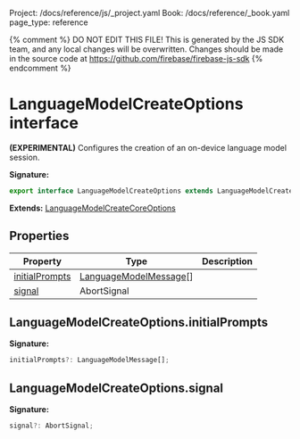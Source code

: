 Project: /docs/reference/js/_project.yaml
Book: /docs/reference/_book.yaml
page_type: reference

{% comment %}
DO NOT EDIT THIS FILE!
This is generated by the JS SDK team, and any local changes will be
overwritten. Changes should be made in the source code at
https://github.com/firebase/firebase-js-sdk
{% endcomment %}

# LanguageModelCreateOptions interface
<b>(EXPERIMENTAL)</b> Configures the creation of an on-device language model session.

<b>Signature:</b>

```typescript
export interface LanguageModelCreateOptions extends LanguageModelCreateCoreOptions 
```
<b>Extends:</b> [LanguageModelCreateCoreOptions](./ai.languagemodelcreatecoreoptions.md#languagemodelcreatecoreoptions_interface)

## Properties

|  Property | Type | Description |
|  --- | --- | --- |
|  [initialPrompts](./ai.languagemodelcreateoptions.md#languagemodelcreateoptionsinitialprompts) | [LanguageModelMessage](./ai.languagemodelmessage.md#languagemodelmessage_interface)<!-- -->\[\] |  |
|  [signal](./ai.languagemodelcreateoptions.md#languagemodelcreateoptionssignal) | AbortSignal |  |

## LanguageModelCreateOptions.initialPrompts

<b>Signature:</b>

```typescript
initialPrompts?: LanguageModelMessage[];
```

## LanguageModelCreateOptions.signal

<b>Signature:</b>

```typescript
signal?: AbortSignal;
```
